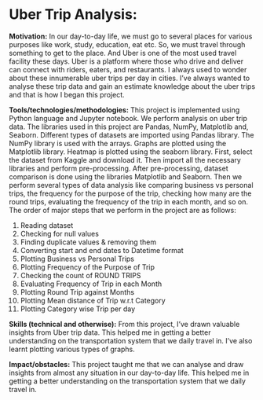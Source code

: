 # **Uber Trip Analysis:**

**Motivation:**
In our day-to-day life, we must go to several places for various purposes like work, study, education, eat etc. So, we must travel through something to get to the place. And Uber is one of the most used travel facility these days. Uber is a platform where those who drive and deliver can connect with riders, eaters, and restaurants. 
I always used to wonder about these innumerable uber trips per day in cities. I’ve always wanted to analyse these trip data and gain an estimate knowledge about the uber trips and that is how I began this project.

**Tools/technologies/methodologies:**
This project is implemented using Python language and Jupyter notebook. We perform analysis on uber trip data. The libraries used in this project are Pandas, NumPy, Matplotlib and, Seaborn. Different types of datasets are imported using Pandas library. The NumPy library is used with the arrays. Graphs are plotted using the Matplotlib library. Heatmap is plotted using the seaborn library. 
First, select the dataset from Kaggle and download it. Then import all the necessary libraries and perform pre-processing. After pre-processing, dataset comparison is done using the libraries Matplotlib and Seaborn. 
Then we perform several types of data analysis like comparing business vs personal trips, the frequency for the purpose of the trip, checking how many are the round trips, evaluating the frequency of the trip in each month, and so on.
The order of major steps that we perform in the project are as follows:
1.	Reading dataset
2.	Checking for null values
3.	Finding duplicate values & removing them
4.	Converting start and end dates to Datetime format
5.	Plotting Business vs Personal Trips
6.	Plotting Frequency of the Purpose of Trip
7.	Checking the count of ROUND TRIPS 
8.	Evaluating Frequency of Trip in each Month
9.	Plotting Round Trip against Months
10.	Plotting Mean distance of Trip w.r.t Category
11.	Plotting Category wise Trip per day

**Skills (technical and otherwise):**
From this project, I’ve drawn valuable insights from Uber trip data. This helped me in getting a better understanding on the transportation system that we daily travel in. I’ve also learnt plotting various types of graphs. 

**Impact/obstacles:**
This project taught me that we can analyse and draw insights from almost any situation in our day-to-day life. This helped me in getting a better understanding on the transportation system that we daily travel in.
